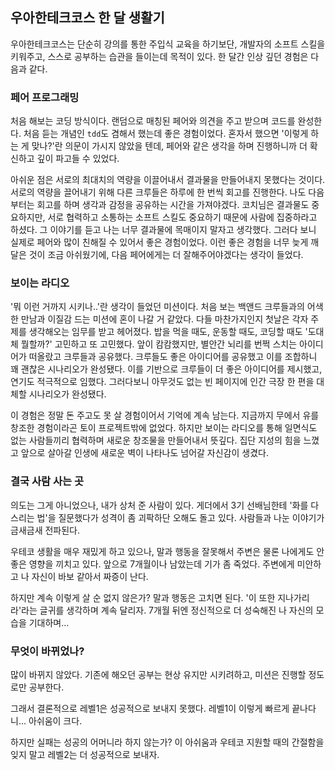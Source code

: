## 우아한테크코스 한 달 생활기

우아한테크코스는 단순히 강의를 통한 주입식 교육을 하기보단,
개발자의 소프트 스킬을 키워주고, 스스로 공부하는 습관을 들이는데 목적이 있다.
한 달간 인상 깊던 경험은 다음과 같다.

### 페어 프로그래밍

처음 해보는 코딩 방식이다.
랜덤으로 매칭된 페어와 의견을 주고 받으며 코드를 완성한다.
처음 듣는 개념인 `tdd`도 겸해서 했는데 좋은 경험이었다.
혼자서 했으면 '이렇게 하는 게 맞나?'란 의문이 가시지 않았을 텐데,
페어와 같은 생각을 하며 진행하니까 더 확신하고 깊이 파고들 수 있었다.

아쉬운 점은 서로의 최대치의 역량을 이끌어내서 결과물을 만들어내지 못했다는 것이다.
서로의 역량을 끌어내기 위해 다른 크루들은 하루에 한 번씩 회고를 진행한다.
나도 다음부터는 회고를 하며 생각과 감정을 공유하는 시간을 가져야겠다.
코치님은 결과물도 중요하지만, 서로 협력하고 소통하는 소프트 스킬도 중요하기 때문에 사람에 집중하라고 하셨다.
그 이야기를 듣고 나는 너무 결과물에 목매이지 말자고 생각했다.
그러다 보니 실제로 페어와 많이 친해질 수 있어서 좋은 경험이었다.
이런 좋은 경험을 너무 늦게 깨달은 것이 조금 아쉬웠기에, 다음 페어에게는 더 잘해주어야겠다는 생각이 들었다.

### 보이는 라디오

'뭐 이런 거까지 시키나..'란 생각이 들었던 미션이다.
처음 보는 백앤드 크루들과의 어색한 만남과 이질감 드는 미션에 혼이 나갈 거 같았다.
다들 마찬가지인지 첫날은 각자 주제를 생각해오는 임무를 받고 헤어졌다.
밥을 먹을 때도, 운동할 때도, 코딩할 때도 '도대체 뭘할까?' 고민하고 또 고민했다.
앞이 캄캄했지만, 별안간 뇌리를 번쩍 스치는 아이디어가 떠올랐고 크루들과 공유했다.
크루들도 좋은 아이디어를 공유했고 이를 조합하니 꽤 괜찮은 시나리오가 완성됐다.
이를 기반으로 크루들이 더 좋은 아이디어를 제시했고, 연기도 적극적으로 임했다.
그러다보니 아무것도 없는 빈 페이지에 인간 극장 한 편을 대체할 시나리오가 완성됐다.

이 경험은 정말 돈 주고도 못 살 경험이어서 기억에 계속 남는다.
지금까지 무에서 유를 창조한 경험이라곤 토이 프로젝트밖에 없었다.
하지만 보이는 라디오를 통해 일면식도 없는 사람들끼리 협력하며
새로운 창조물을 만들어내서 뜻깊다.
집단 지성의 힘을 느꼈고 앞으로 살아갈 인생에 새로운 벽이 나타나도 넘어갈 자신감이 생겼다.

### 결국 사람 사는 곳

의도는 그게 아니었으나, 내가 상처 준 사람이 있다.
게더에서 3기 선배님한테 '화를 다스리는 법'을 질문했다가
성격이 좀 괴팍하단 오해도 돌고 있다.
사람들과 나눈 이야기가 금새금새 전파된다.

우테코 생활을 매우 재밌게 하고 있으나,
말과 행동을 잘못해서 주변은 물론 나에게도 안 좋은 영향을 끼치고 있다.
앞으로 7개월이나 남았는데 기가 좀 죽었다.
주변에게 미안하고 나 자신이 바보 같아서 짜증이 난다.

하지만 계속 이렇게 살 순 없지 않은가?
말과 행동은 고치면 된다.
'이 또한 지나가리라'라는 글귀를 생각하며 계속 달리자.
7개월 뒤엔 정신적으로 더 성숙해진 나 자신의 모습을 기대하며...

### 무엇이 바뀌었나?

많이 바뀌지 않았다.
기존에 해오던 공부는 현상 유지만 시키려하고,
미션은 진행할 정도로만 공부한다.

그래서 결론적으로 레벨1은 성공적으로 보내지 못했다.
레벨1이 이렇게 빠르게 끝나다니... 아쉬움이 크다.

하지만 실패는 성공의 어머니라 하지 않는가?
이 아쉬움과 우테코 지원할 때의 간절함을 잊지 말고
레벨2는 더 성공적으로 보내자.
